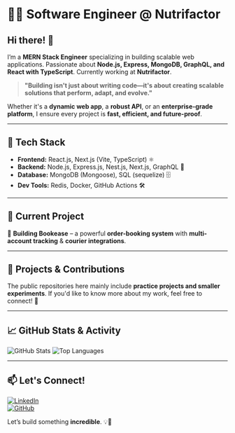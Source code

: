 # 👨‍💻 Software Engineer @ Nutrifactor

## Hi there! 👋  

I’m a **MERN Stack Engineer** specializing in building scalable web applications. Passionate about **Node.js, Express, MongoDB, GraphQL, and React with TypeScript**. Currently working at **Nutrifactor**.  

> **"Building isn't just about writing code—it's about creating scalable solutions that perform, adapt, and evolve."**  

Whether it's a **dynamic web app**, a **robust API**, or an **enterprise-grade platform**, I ensure every project is **fast, efficient, and future-proof**.  

---

## 🚀 Tech Stack  
- **Frontend:** React.js, Next.js (Vite, TypeScript) ⚛️  
- **Backend:** Node.js, Express.js, Nest.js, Next.js, GraphQL 🚀  
- **Database:** MongoDB (Mongoose), SQL (sequelize) 🗄️  
- **Dev Tools:** Redis, Docker, GitHub Actions 🛠️  

---

## 🔭 Current Project  
🎯 **Building Bookease** – a powerful **order-booking system** with **multi-account tracking** & **courier integrations**.  

---

## 📂 Projects & Contributions  
The public repositories here mainly include **practice projects and smaller experiments**. 
If you'd like to know more about my work, feel free to connect! 🚀  

---

## 📈 GitHub Stats & Activity

<p align="left">
  <img src="https://github-readme-stats.vercel.app/api?username=waseem567&show_icons=true&hide_title=true&count_private=true&hide=prs&hide_border=true&theme=radical" alt="GitHub Stats" />
  <img src="https://github-readme-stats.vercel.app/api/top-langs?username=waseem567&show_icons=true&locale=en&layout=compact&hide_title=true&hide_border=true&theme=radical" alt="Top Languages" />
</p>

---

## 📫 Let's Connect!  
[![LinkedIn](https://img.shields.io/badge/LinkedIn-Connect-blue?style=flat&logo=linkedin)](https://www.linkedin.com/in/muhammad-waseem-224a26281)  
[![GitHub](https://img.shields.io/badge/GitHub-Follow-black?style=flat&logo=github)](https://github.com/waseem567)  

Let’s build something **incredible**. 💡🚀  
